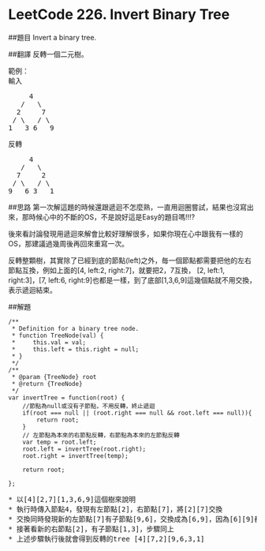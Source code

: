 ﻿# LeetCode 226. Invert Binary Tree

##題目
Invert a binary tree.  

##翻譯
反轉一個二元樹。  

範例：  
輸入
<pre>
     4
   /   \
  2     7
 / \   / \
1   3 6   9  
</pre>
反轉
<pre>
     4
   /   \
  7     2
 / \   / \
9   6 3   1
</pre>
	
##思路
第一次解這題的時候還跟遞迴不怎麼熟，一直用迴圈嘗試，結果也沒寫出來，那時候心中的不斷的OS，不是說好這是Easy的題目嗎!!!?  
  
後來看討論發現用遞迴來解會比較好理解很多，如果你現在心中跟我有一樣的OS，那建議過幾周後再回來重寫一次。  
  
反轉整顆樹，其實除了已經到底的節點(left)之外，毎一個節點都需要把他的左右節點互換，例如上面的[4, left:2, right:7]，就要把2，7互換，
[2, left:1, right:3]，[7, left:6, right:9]也都是一樣，到了底部[1,3,6,9]這幾個點就不用交換，表示遞迴結束。  
  
##解題
```
/**
 * Definition for a binary tree node.
 * function TreeNode(val) {
 *     this.val = val;
 *     this.left = this.right = null;
 * }
 */
/**
 * @param {TreeNode} root
 * @return {TreeNode}
 */
var invertTree = function(root) {
    //節點為null或沒有子節點，不用反轉，終止遞迴
    if(root === null || (root.right === null && root.left === null)){
        return root;    
    }
    // 左節點為本來的右節點反轉，右節點為本來的左節點反轉
    var temp = root.left;
    root.left = invertTree(root.right);
    root.right = invertTree(temp);
    
    return root;

};
```  
  
<pre>
* 以[4][2,7][1,3,6,9]這個樹來說明
* 執行時傳入節點4，發現有左節點[2]，右節點[7]，將[2][7]交換
* 交換同時發現新的左節點[7]有子節點[9,6]，交換成為[6,9]，因為[6][9]都沒子節點，遞迴結束
* 接著看新的右節點[2]，有子節點[1,3]，步驟同上
* 上述步驟執行後就會得到反轉的tree [4][7,2][9,6,3,1]
</pre>